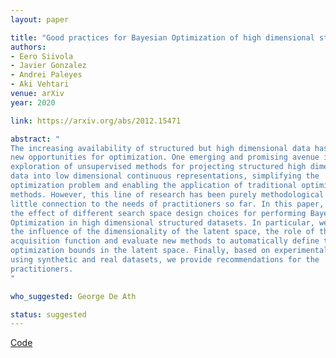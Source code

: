 ```yaml
---
layout: paper

title: "Good practices for Bayesian Optimization of high dimensional structured spaces"
authors:
- Eero Siivola
- Javier Gonzalez
- Andrei Paleyes
- Aki Vehtari
venue: arXiv
year: 2020

link: https://arxiv.org/abs/2012.15471

abstract: "
The increasing availability of structured but high dimensional data has opened
new opportunities for optimization. One emerging and promising avenue is the
exploration of unsupervised methods for projecting structured high dimensional
data into low dimensional continuous representations, simplifying the
optimization problem and enabling the application of traditional optimization
methods. However, this line of research has been purely methodological with
little connection to the needs of practitioners so far. In this paper, we study
the effect of different search space design choices for performing Bayesian
Optimization in high dimensional structured datasets. In particular, we analyse
the influence of the dimensionality of the latent space, the role of the
acquisition function and evaluate new methods to automatically define the
optimization bounds in the latent space. Finally, based on experimental results
using synthetic and real datasets, we provide recommendations for the
practitioners.
"

who_suggested: George De Ath

status: suggested
---
```

[Code](https://github.com/esiivola/hdssbo)
